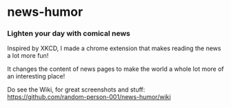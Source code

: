 # news-humor
### Lighten your day with comical news

Inspired by XKCD, I made a chrome extension that makes reading the news a lot more fun!

It changes the content of news pages to make the world a whole lot more of an interesting place!

Do see the Wiki, for great screenshots and stuff: https://github.com/random-person-001/news-humor/wiki
